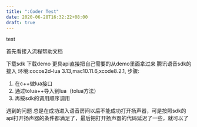 ```yaml
---
title: ":Coder Test"
date: 2020-06-28T16:32:22+08:00
draft: true
---
```


test

首先看接入流程帮助文档

下载sdk 下载demo 更具api直接把自己需要的从demo里面拿过来
腾讯语音sdk的接入
环境:cocos2d-lua 3.13,mac10.11.6,xcode8.2.1,
步骤:
1. 在c++做lua接口
2. 通过tolua++导入到lua（tolua方法）
3. 再按sdk的调用顺序调用

遇到的问题
总是在成功进入语音房间以后不能成功打开扬声器，可是按照sdk的 api打开扬声器的条件都满足了，最后把打开扬声器的代码延迟了一些，就可以了